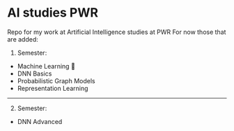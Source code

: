 # AI studies PWR
 Repo for my work at Artificial Intelligence studies at PWR
For now those that are added:
1. Semester:
- Machine Learning :robot:
- DNN Basics
- Probabilistic Graph Models
- Representation Learning
---
2. Semester:
- DNN Advanced
